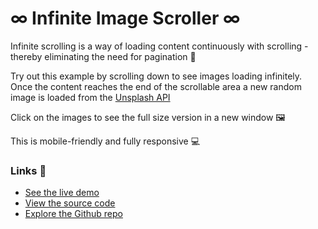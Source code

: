 # ∞ Infinite Image Scroller ∞

Infinite scrolling is a way of loading content continuously with scrolling - thereby eliminating the need for pagination 📖  

Try out this example by scrolling down to see images loading infinitely. Once the content reaches the end of the scrollable area a new random image is loaded from the [Unsplash API](https://source.unsplash.com/)  

Click on the images to see the full size version in a new window 🖼️ 

This is mobile-friendly and fully responsive 💻 

### Links 🔗
- [See the live demo](https://js-infinite-image-scroller-with-unsplash-api.rjlevy.repl.co/)
- [View the source code](https://repl.it/@rjlevy/js-infinite-image-scroller-with-unsplash-api/)
- [Explore the Github repo](https://github.com/rolandjlevy/js-infinite-scrolling-with-unsplash-api)